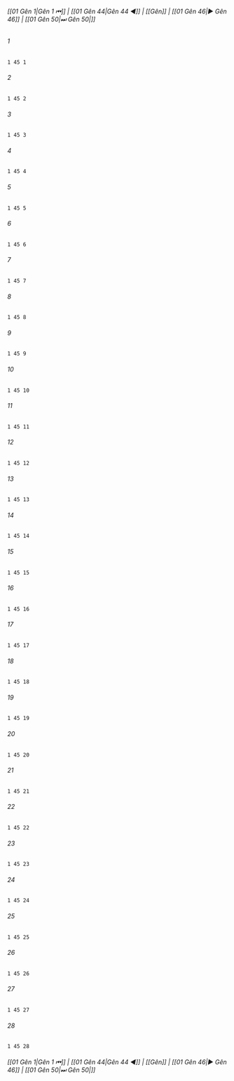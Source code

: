 
###### [[01 Gên 1|Gên 1 ⏮]] | [[01 Gên 44|Gên 44 ◀]] | [[Gên]] | [[01 Gên 46|▶ Gên 46]] | [[01 Gên 50|⏭ Gên 50|]]

###### 1
``` verse
1 45 1 
```
###### 2
``` verse
1 45 2 
```
###### 3
``` verse
1 45 3 
```
###### 4
``` verse
1 45 4 
```
###### 5
``` verse
1 45 5 
```
###### 6
``` verse
1 45 6 
```
###### 7
``` verse
1 45 7 
```
###### 8
``` verse
1 45 8 
```
###### 9
``` verse
1 45 9 
```
###### 10
``` verse
1 45 10 
```
###### 11
``` verse
1 45 11 
```
###### 12
``` verse
1 45 12 
```
###### 13
``` verse
1 45 13 
```
###### 14
``` verse
1 45 14 
```
###### 15
``` verse
1 45 15 
```
###### 16
``` verse
1 45 16 
```
###### 17
``` verse
1 45 17 
```
###### 18
``` verse
1 45 18 
```
###### 19
``` verse
1 45 19 
```
###### 20
``` verse
1 45 20 
```
###### 21
``` verse
1 45 21 
```
###### 22
``` verse
1 45 22 
```
###### 23
``` verse
1 45 23 
```
###### 24
``` verse
1 45 24 
```
###### 25
``` verse
1 45 25 
```
###### 26
``` verse
1 45 26 
```
###### 27
``` verse
1 45 27 
```
###### 28
``` verse
1 45 28 
```

###### [[01 Gên 1|Gên 1 ⏮]] | [[01 Gên 44|Gên 44 ◀]] | [[Gên]] | [[01 Gên 46|▶ Gên 46]] | [[01 Gên 50|⏭ Gên 50|]]

